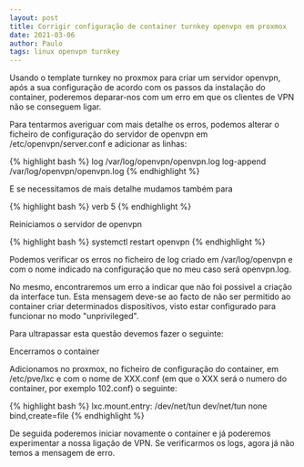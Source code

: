 ```yaml
---
layout: post
title: Corrigir configuração de container turnkey openvpn em proxmox
date: 2021-03-06
author: Paulo
tags: linux openvpn turnkey
---
```


Usando o template turnkey no proxmox para criar um servidor openvpn, após a sua configuração de acordo com os passos da instalação do container, poderemos deparar-nos com um erro em que os clientes de VPN não se conseguem ligar.

Para tentarmos averiguar com mais detalhe os erros, podemos alterar o ficheiro de configuração do servidor de openvpn em /etc/openvpn/server.conf e adicionar as linhas:
 
{% highlight bash %}
log         /var/log/openvpn/openvpn.log
log-append  /var/log/openvpn/openvpn.log
{% endhighlight %}

E se necessitamos de mais detalhe mudamos também para

{% highlight bash %}
verb  5
{% endhighlight %}

Reiniciamos o servidor de openvpn 

{% highlight bash %}
systemctl restart openvpn
{% endhighlight %}

Podemos verificar os erros no ficheiro de log criado em /var/log/openvpn e com o nome indicado na configuração que no meu caso será openvpn.log.

No mesmo, encontraremos um erro a indicar que não foi possivel a criação da interface tun. Esta mensagem deve-se ao facto de não ser permitido ao container criar determinados dispositivos, visto estar configurado para funcionar no modo "unprivileged".

Para ultrapassar esta questão devemos fazer o seguinte:

Encerramos o container

Adicionamos no proxmox, no ficheiro de configuração do container, em /etc/pve/lxc e com o nome de XXX.conf (em que o XXX será o numero do container, por exemplo 102.conf) o seguinte:

{% highlight bash %}
lxc.mount.entry: /dev/net/tun dev/net/tun none bind,create=file 
{% endhighlight %}

De seguida poderemos iniciar novamente o container e já poderemos experimentar a nossa ligação de VPN. Se verificarmos os logs, agora já não temos a mensagem de erro.
